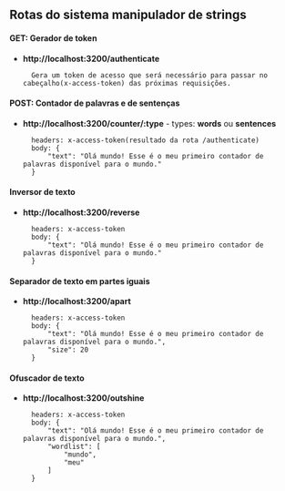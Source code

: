 ## Rotas do sistema manipulador de strings

#### GET: Gerador de token
- <b>http://localhost:3200/authenticate</b>

        Gera um token de acesso que será necessário para passar no cabeçalho(x-access-token) das próximas requisições.

#### POST: Contador de palavras e de sentenças
- <b>http://localhost:3200/counter/:type</b> - types: <b>words</b> ou <b>sentences</b>

        headers: x-access-token(resultado da rota /authenticate)
        body: {
            "text": "Olá mundo! Esse é o meu primeiro contador de palavras disponível para o mundo."
        }

#### Inversor de texto
- <b>http://localhost:3200/reverse</b>

        headers: x-access-token
        body: {
            "text": "Olá mundo! Esse é o meu primeiro contador de palavras disponível para o mundo."
        }

#### Separador de texto em partes iguais
- <b>http://localhost:3200/apart</b>

        headers: x-access-token
        body: {
            "text": "Olá mundo! Esse é o meu primeiro contador de palavras disponível para o mundo.",
            "size": 20
        }

#### Ofuscador de texto
- <b>http://localhost:3200/outshine</b>

        headers: x-access-token
        body: {
            "text": "Olá mundo! Esse é o meu primeiro contador de palavras disponível para o mundo.",
            "wordlist": [
                "mundo",
                "meu"
            ]
        }